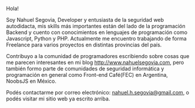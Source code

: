 Hola! 

Soy Nahuel Segovia, Developer y entusiasta de la seguridad web autodidacta, mis skills más importantes están del lado de la programación Backend y cuento con conocimientos
en lenguajes de programación como Javascript, Python y PHP. Actualmente me encuentro trabajando de forma Freelance para varios proyectos en distintas provincias del país.

Contribuyo a la comunidad de programadores escribiendo sobre cosas que me parecen interesantes en mi blog http://www.nahuelsegovia.com, pero también formo parte de comunidades de seguridad informática y programación en general como Front-end Café(FEC) en Argentina, NoobsJS en México.

Podés contactarme por correo electrónico: nahuel.h.segovia@gmail.com, o podés visitar mi sitio web ya escrito arriba.

